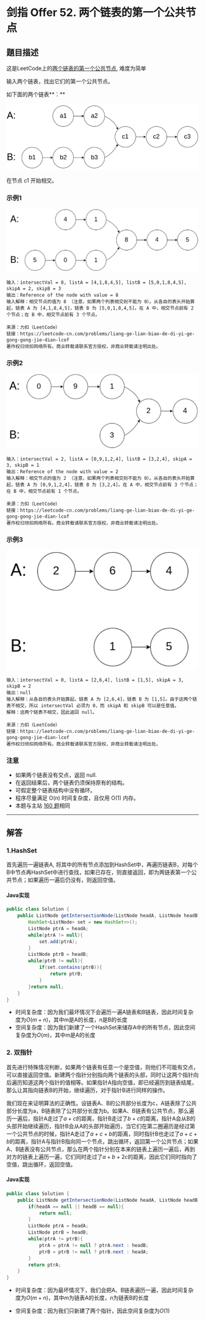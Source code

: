 # 剑指 Offer 52. 两个链表的第一个公共节点

## 題目描述

这是LeetCode上的[两个链表的第一个公共节点](https://leetcode-cn.com/problems/liang-ge-lian-biao-de-di-yi-ge-gong-gong-jie-dian-lcof/), 难度为简单

输入两个链表，找出它们的第一个公共节点。

如下面的两个链表**：**

<img src="images\image-20220125204913343.png" alt="image-20220125204913343" style="zoom:80%;" />

在节点 c1 开始相交。

### 示例1

<img src="images\image-20220125205124175.png" alt="image-20220125205124175" style="zoom:80%;" />

```
输入：intersectVal = 8, listA = [4,1,8,4,5], listB = [5,0,1,8,4,5], skipA = 2, skipB = 3
输出：Reference of the node with value = 8
输入解释：相交节点的值为 8 （注意，如果两个列表相交则不能为 0）。从各自的表头开始算起，链表 A 为 [4,1,8,4,5]，链表 B 为 [5,0,1,8,4,5]。在 A 中，相交节点前有 2 个节点；在 B 中，相交节点前有 3 个节点。

来源：力扣（LeetCode）
链接：https://leetcode-cn.com/problems/liang-ge-lian-biao-de-di-yi-ge-gong-gong-jie-dian-lcof
著作权归领扣网络所有。商业转载请联系官方授权，非商业转载请注明出处。
```

### 示例2

<img src="images\image-20220125205203765.png" alt="image-20220125205203765" style="zoom:80%;" />

```
输入：intersectVal = 2, listA = [0,9,1,2,4], listB = [3,2,4], skipA = 3, skipB = 1
输出：Reference of the node with value = 2
输入解释：相交节点的值为 2 （注意，如果两个列表相交则不能为 0）。从各自的表头开始算起，链表 A 为 [0,9,1,2,4]，链表 B 为 [3,2,4]。在 A 中，相交节点前有 3 个节点；在 B 中，相交节点前有 1 个节点。

来源：力扣（LeetCode）
链接：https://leetcode-cn.com/problems/liang-ge-lian-biao-de-di-yi-ge-gong-gong-jie-dian-lcof
著作权归领扣网络所有。商业转载请联系官方授权，非商业转载请注明出处。
```

### 示例3

<img src="images\image-20220125205243884.png" alt="image-20220125205243884" style="zoom:80%;" />

```
输入：intersectVal = 0, listA = [2,6,4], listB = [1,5], skipA = 3, skipB = 2
输出：null
输入解释：从各自的表头开始算起，链表 A 为 [2,6,4]，链表 B 为 [1,5]。由于这两个链表不相交，所以 intersectVal 必须为 0，而 skipA 和 skipB 可以是任意值。
解释：这两个链表不相交，因此返回 null。

来源：力扣（LeetCode）
链接：https://leetcode-cn.com/problems/liang-ge-lian-biao-de-di-yi-ge-gong-gong-jie-dian-lcof
著作权归领扣网络所有。商业转载请联系官方授权，非商业转载请注明出处。
```

### 注意

* 如果两个链表没有交点，返回 null.
* 在返回结果后，两个链表仍须保持原有的结构。
* 可假定整个链表结构中没有循环。
* 程序尽量满足 O(n) 时间复杂度，且仅用 O(1) 内存。
* 本题与主站 [160 题](https://leetcode-cn.com/problems/intersection-of-two-linked-lists/)相同

***

## 解答

### 1.HashSet

首先遍历一遍链表A, 将其中的所有节点添加到HashSet中，再遍历链表B，对每个B中节点再HashSet中进行查找，如果已存在，则直接返回，即为两链表第一个公共节点；如果遍历一遍后仍没有，则返回空值。

#### Java实现

```Java
public class Solution {
    public ListNode getIntersectionNode(ListNode headA, ListNode headB) {
        HashSet<ListNode> set = new HashSet<>();
        ListNode ptrA = headA;
        while(ptrA != null){
            set.add(ptrA);
        }
        ListNode ptrB = headB;
        while(ptrB != null){
            if(set.contains(ptrB)){
                return ptrB;
            }
        }return null;
    }
}
```

* 时间复杂度：因为我们最坏情况下会遍历一遍A链表和B链表，因此时间复杂度为$O(m+n)$，其中m是A的长度，n是B的长度
* 空间复杂度：因为我们新建了一个HashSet来储存A中的所有节点，因此空间复杂度为$O(m)$，其中m是A的长度

### 2. 双指针

首先进行特殊情况判断，如果两个链表有任意一个是空值，则他们不可能有交点，可以直接返回空值。新建两个指针分别指向两个链表的头部，同时让这两个指针向后遍历知道这两个指针的值相等。如果指针A指向空值，即已经遍历到链表结尾，那么让其指向链表B的开始，继续遍历，对于指针B进行同样的操作。

我们现在来证明算法的正确性。设链表A、B的公共部分长度为c，A链表除了公共部分长度为a，B链表除了公共部分长度为b。如果A、B链表有公共节点，那么遍历一遍后，指针A走过了$a+c$​​​​的距离，指针B走过了$b+c$​​​的距离，指针A会从B的头部开始继续遍历，指针B会从A的头部开始遍历，当它们在第二圈遍历是经过第一个公共节点的时候，指针A走过了$a+c+b$​的距离，同时指针B也走过了$a+c+b$​的距离，指针A与指针B指向同一个节点，跳出循环，返回第一个公共节点；如果A、B链表没有公共节点，那么在两个指针分别在本来的链表上遍历一遍后，再到对方的链表上遍历一遍，它们同时走过了$a+b+2c$的距离，因此它们同时指向了空值，跳出循环，返回空值。

#### Java实现

```Java
public class Solution {
    public ListNode getIntersectionNode(ListNode headA, ListNode headB) {
        if(headA == null || headB == null){
            return null;
        }
        ListNode ptrA = headA;
        ListNode ptrB = headB;
        while(ptrA != ptrB){
            ptrA = ptrA != null ? ptrA.next : headB;
            ptrB = ptrB != null ? ptrB.next : headA;
        }
        return ptrA;
    }
}
```

* 时间复杂度：因为最坏情况下，我们会把A、B链表遍历一遍，因此时间复杂度为$O(m+n)$​​，其中$m$​​为链表A的长度，$n$为链表B的长度

* 空间复杂度：因为我们只新建了两个指针，因此空间复杂度为$O(1)$

